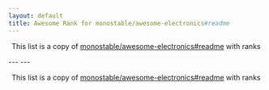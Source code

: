 ```yaml
---
layout: default
title: Awesome Rank for monostable/awesome-electronics#readme
---
```


<p align="center">
	This list is a copy of <a href="https://github.com/monostable/awesome-electronics#readme">monostable/awesome-electronics#readme</a> with ranks
</p>
---
---
<p align="center">
	This list is a copy of <a href="https://github.com/monostable/awesome-electronics#readme">monostable/awesome-electronics#readme</a> with ranks
</p>
